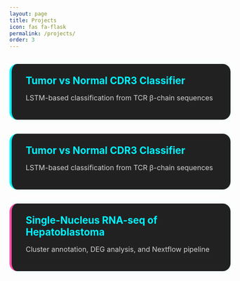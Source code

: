 ```yaml
---
layout: page
title: Projects
icon: fas fa-flask
permalink: /projects/
order: 3
---
```


<div class="project-entry" onclick="toggleProjectDetails(this)" style="background: #212121; border-left: 5px solid #00f2ff;">
  <div class="project-info">
    <div class="project-title">Tumor vs Normal CDR3 Classifier</div>
    <p class="project-subtitle">LSTM-based classification from TCR β-chain sequences</p>
    <div class="project-details">
      <p>This deep learning project predicts tumor vs normal tissue from TCR repertoires using LSTM. It’s containerized with Docker and pipeline-managed with Nextflow for full reproducibility.</p>
      <p><strong>Tech Stack:</strong> <span class="badge">PyTorch</span> <span class="badge">Nextflow</span> <span class="badge">Docker</span> <span class="badge">JSONL</span></p>
      <a href="https://github.com/yourusername/yourproject" target="_blank">🔗 View on GitHub</a>
    </div>
  </div>
</div>

<div class="project-entry" onclick="toggleProjectDetails(this)" style="background: #212121; border-left: 5px solid #00f2ff;">
  <div class="project-info">
    <div class="project-title">Tumor vs Normal CDR3 Classifier</div>
    <p class="project-subtitle">LSTM-based classification from TCR β-chain sequences</p>
    <div class="project-details">
      <p>This deep learning project predicts tumor vs normal tissue from TCR repertoires using LSTM. It’s containerized with Docker and pipeline-managed with Nextflow for full reproducibility.</p>
      <p><strong>Tech Stack:</strong> <span class="badge">PyTorch</span> <span class="badge">Nextflow</span> <span class="badge">Docker</span> <span class="badge">JSONL</span></p>
      <a href="https://github.com/yourusername/project1" target="_blank">🔗 View on GitHub</a>
    </div>
  </div>
</div>


<div class="project-entry" onclick="toggleProjectDetails(this)" style="background: #212121; border-left: 5px solid #ff4da6;">
  <div class="project-info">
    <div class="project-title">Single-Nucleus RNA-seq of Hepatoblastoma</div>
    <p class="project-subtitle">Cluster annotation, DEG analysis, and Nextflow pipeline</p>
    <div class="project-details">
      <p>This single-nucleus RNA-seq project analyzes tumor heterogeneity in hepatoblastoma using Seurat and Harmony. It includes custom scripts for cell type annotation and differential expression.</p>
      <p><strong>Tech Stack:</strong> <span class="badge">Seurat</span> <span class="badge">Nextflow</span> <span class="badge">Docker</span> <span class="badge">R</span></p>
      <a href="https://github.com/yourusername/project2" target="_blank">🔗 View on GitHub</a>
    </div>
  </div>
</div>


<style>
.project-entry {
  display: flex;
  flex-direction: column;
  background: #1f1f1f;
  margin: 2rem 0;
  padding: 1.5rem 2rem;
  border-radius: 18px;
  box-shadow: 0 0 12px rgba(0, 255, 255, 0.08);
  transition: transform 0.3s ease, max-height 0.5s ease;
  cursor: pointer;
  overflow: hidden;
  max-height: 160px;
  color: #ffffff;
}

.project-entry:hover {
  transform: scale(1.01);
  box-shadow: 0 0 20px rgba(0, 255, 255, 0.3);
}

.project-title {
  font-size: 1.4rem;
  font-weight: bold;
  color: #00f2ff;
}

.project-subtitle {
  font-size: 1rem;
  opacity: 0.8;
}

.project-details {
  margin-top: 1rem;
  display: none;
  opacity: 0;
  transition: opacity 0.3s ease;
}

.project-entry.expanded {
  max-height: 600px;
  background: #292929;
}

.project-entry.expanded .project-details {
  display: block;
  opacity: 1;
}

.badge {
  background-color: #00f2ff;
  color: #000;
  padding: 0.2em 0.6em;
  border-radius: 12px;
  font-size: 0.75rem;
  margin-right: 0.5em;
}
</style>

<script>
function toggleProjectDetails(card) {
  card.classList.toggle("expanded");
}
</script>

